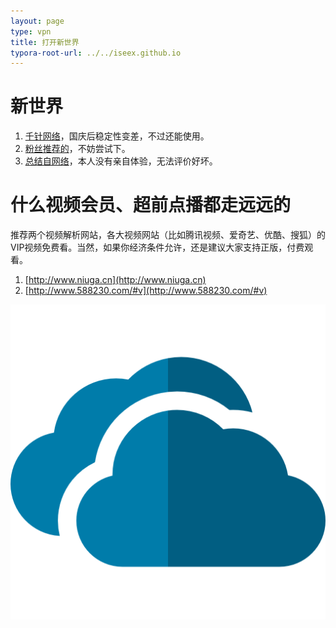 ```yaml
---
layout: page
type: vpn
title: 打开新世界
typora-root-url: ../../iseex.github.io
---
```


# 新世界

1. [千针网络](https://uu635.com)，国庆后稳定性变差，不过还能使用。
2. [粉丝推荐的](http://letsvpn.info/)，不妨尝试下。
3. [总结自网络](https://iseex.github.io/vpn/vpn.pdf)，本人没有亲自体验，无法评价好坏。

# 什么视频会员、超前点播都走远远的

推荐两个视频解析网站，各大视频网站（比如腾讯视频、爱奇艺、优酷、搜狐）的VIP视频免费看。当然，如果你经济条件允许，还是建议大家支持正版，付费观看。

1. [http://www.niuga.cn](http://www.niuga.cn)
2. [http://www.588230.com/#v](http://www.588230.com/#v)

[![Image](/onedrive.png  "Description")](http://www.baidu.com)

